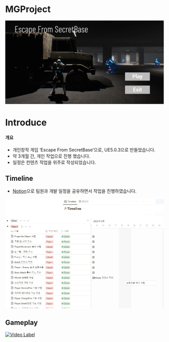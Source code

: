 # MGProject
<p align="center">
 <img src = "./Title.png">
</p>

# Introduce
#### 개요
* 개인창작 게임 ‘Escape From SecretBase’으로, UE5.0.3으로 만들었습니다.
* 약 3개월 간, 개인 작업으로 진행 했습니다.
* 일정은 컨텐츠 작업을 위주로 작성되었습니다.

## Timeline
* [Notion](https://hilarious-trunk-3ab.notion.site/MH-Project-38360d41edb6478ea30b7906b7424556)으로 팀원과 개발 일정을 공유하면서 작업을 진행하였습니다.
<p align="center">
 <img src = "Timeline.png">
</p>

## Gameplay
[![Video Label](http://img.youtube.com/vi/kxHIlzobbmo/0.jpg)](https://youtu.be/kxHIlzobbmo?t=0s)
